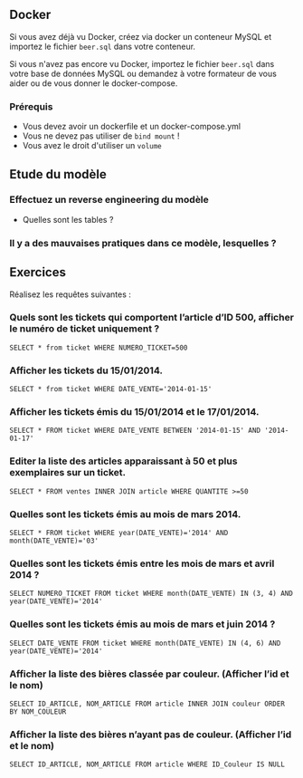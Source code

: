 ## Docker

Si vous avez déjà vu Docker, créez via docker un conteneur MySQL et importez le fichier `beer.sql` dans votre conteneur.

Si vous n'avez pas encore vu Docker, importez le fichier `beer.sql` dans votre base de données MySQL ou demandez à votre
formateur de vous aider ou de vous donner le docker-compose.

### Prérequis

- Vous devez avoir un dockerfile et un docker-compose.yml
- Vous ne devez pas utiliser de `bind mount` !
- Vous avez le droit d'utiliser un `volume`

## Etude du modèle

### Effectuez un reverse engineering du modèle

- Quelles sont les tables ?

### Il y a des mauvaises pratiques dans ce modèle, lesquelles ?


## Exercices

Réalisez les requêtes suivantes :

### Quels sont les tickets qui comportent l’article d’ID 500, afficher le numéro de ticket uniquement ?

```mysql
SELECT * from ticket WHERE NUMERO_TICKET=500
```

### Afficher les tickets du 15/01/2014.

```mysql
SELECT * from ticket WHERE DATE_VENTE='2014-01-15'
```

### Afficher les tickets émis du 15/01/2014 et le 17/01/2014.

```mysql
SELECT * FROM ticket WHERE DATE_VENTE BETWEEN '2014-01-15' AND '2014-01-17'
```

### Editer la liste des articles apparaissant à 50 et plus exemplaires sur un ticket.

```mysql
SELECT * FROM ventes INNER JOIN article WHERE QUANTITE >=50
```

### Quelles sont les tickets émis au mois de mars 2014.

```mysql
SELECT * FROM ticket WHERE year(DATE_VENTE)='2014' AND month(DATE_VENTE)='03'
```

### Quelles sont les tickets émis entre les mois de mars et avril 2014 ?

```mysql
SELECT NUMERO_TICKET FROM ticket WHERE month(DATE_VENTE) IN (3, 4) AND year(DATE_VENTE)='2014'
```

### Quelles sont les tickets émis au mois de mars et juin 2014 ?

```mysql
SELECT DATE_VENTE FROM ticket WHERE month(DATE_VENTE) IN (4, 6) AND year(DATE_VENTE)='2014'
```

### Afficher la liste des bières classée par couleur. (Afficher l’id et le nom)

```mysql
SELECT ID_ARTICLE, NOM_ARTICLE FROM article INNER JOIN couleur ORDER BY NOM_COULEUR
```

### Afficher la liste des bières n’ayant pas de couleur. (Afficher l’id et le nom)

```mysql
SELECT ID_ARTICLE, NOM_ARTICLE FROM article WHERE ID_Couleur IS NULL
```
